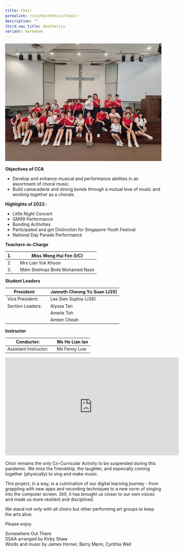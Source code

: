 ```yaml
---
title: Choir
permalink: /cca/Aesthetics/Choir/
description: ""
third_nav_title: Aesthetics
variant: markdown
---
```

![](/images/2023%20choir.jpg)


**Objectives of CCA**

*   Develop and enhance musical and performance abilities in an assortment of choral music.
*   Build camaraderie and strong bonds through a mutual love of music and working together as a chorale.

**Highlights of 2023 :**

*   Little Night Concert
*   GM99 Performance
*   Bonding Acitivities
*   Participated and got Distinction for Singapore Youth Festival
*   National Day Parade Performance




**Teachers-in-Charge**

| 1. |  | Miss Wong Hui Fen (I/C) |
| -------- | -------- | -------- |
| 2.     |      | Mrs Lian Yok Khoon     |
| 3.     |      | Mdm Shehnaz Binte Mohamed Nasir   |


**Student Leaders**

| President: |  | Janneth Cheong Yu Suan (J35) |
| -------- | -------- | -------- |
| Vice President:    |      | Lee Sien Sophia (J36)    |
|  Section Leaders:   |      |  Alyssa Tan    |
|     |      |  Ameile Toh    |
|     |      |  Amber Cheah    |



**Instructor**

| Conductor: |  | Ms Ho Lian Ian |
| -------- | -------- | -------- |
| Assistant Instructor:    |      |  Ms Fenny Low   |
			
<iframe width="560" height="315" src="https://www.youtube.com/embed/Bj59mSQ8Qh0" title="YouTube video player" frameborder="0" allow="accelerometer; autoplay; clipboard-write; encrypted-media; gyroscope; picture-in-picture" allowfullscreen=""></iframe>

Choir remains the only Co-Curricular Activity to be suspended during this pandemic. We miss the friendship, the laughter, and especially coming together (physically) to sing and make music.

This project, in a way, is a culmination of our digital learning journey - from grappling with new apps and recording techniques to a new norm of singing into the computer screen. Still, it has brought us closer to our own voices and made us more resilient and disciplined.

We stand not only with all choirs but other performing art groups to keep the arts alive.

Please enjoy.

Somewhere Out There  
SSAA arranged by Kirby Shaw  
Words and music by James Horner, Barry Mann, Cynthia Weil